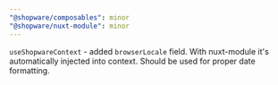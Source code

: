 ```yaml
---
"@shopware/composables": minor
"@shopware/nuxt-module": minor
---
```


`useShopwareContext` - added `browserLocale` field. With nuxt-module it's automatically injected into context. Should be used for proper date formatting.
